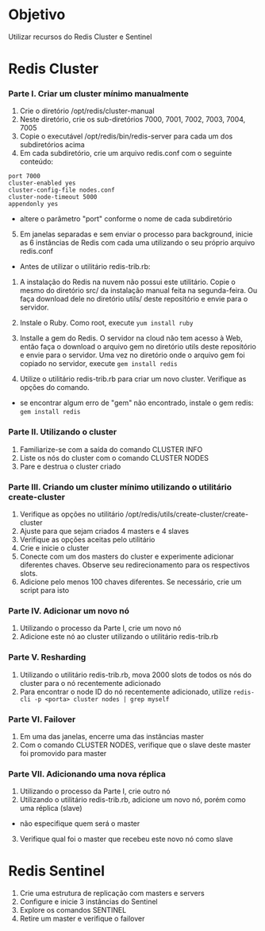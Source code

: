 # Objetivo

Utilizar recursos do Redis Cluster e Sentinel 

# Redis Cluster

### Parte I. Criar um cluster mínimo manualmente

1. Crie o diretório /opt/redis/cluster-manual
2. Neste diretório, crie os sub-diretórios 7000, 7001, 7002, 7003, 7004, 7005
3. Copie o executável /opt/redis/bin/redis-server para cada um dos subdiretórios acima
4. Em cada subdiretório, crie um arquivo redis.conf com o seguinte conteúdo:
```
port 7000
cluster-enabled yes
cluster-config-file nodes.conf
cluster-node-timeout 5000
appendonly yes
```
- altere o parâmetro "port" conforme o nome de cada subdiretório
5. Em janelas separadas e sem enviar o processo para background, inicie as 6 instâncias de Redis com cada uma utilizando o seu próprio arquivo redis.conf

- Antes de utilizar o utilitário redis-trib.rb:
1. A instalação do Redis na nuvem não possui este utilitário. Copie o mesmo do diretório src/ da instalação manual feita na segunda-feira. Ou faça download dele no diretório utils/ deste repositório e envie para o servidor.
2. Instale o Ruby. Como root, execute `yum install ruby`
3. Installe a gem do Redis. O servidor na cloud não tem acesso à Web, então faça o download o arquivo gem no diretório utils deste repositório e envie para o servidor. Uma vez no diretório onde o arquivo gem foi copiado no servidor, execute `gem install redis`

6. Utilize o utilitário redis-trib.rb para criar um novo cluster. Verifique as opções do comando.
- se encontrar algum erro de "gem" não encontrado, instale o gem redis: `gem install redis`

### Parte II. Utilizando o cluster
1. Familiarize-se com a saída do comando CLUSTER INFO
2. Liste os nós do cluster com o comando CLUSTER NODES
3. Pare e destrua o cluster criado

### Parte III. Criando um cluster mínimo utilizando o utilitário create-cluster
1. Verifique as opções no utilitário /opt/redis/utils/create-cluster/create-cluster
2. Ajuste para que sejam criados 4 masters e 4 slaves
3. Verifique as opções aceitas pelo utilitário
4. Crie e inicie o cluster
5. Conecte com um dos masters do cluster e experimente adicionar diferentes chaves. Observe seu redirecionamento para os respectivos slots.
6. Adicione pelo menos 100 chaves diferentes. Se necessário, crie um script para isto

### Parte IV. Adicionar um novo nó
1. Utilizando o processo da Parte I, crie um novo nó
2. Adicione este nó ao cluster utilizando o utilitário redis-trib.rb

### Parte V. Resharding
1. Utilizando o utilitário redis-trib.rb, mova 2000 slots de todos os nós do cluster para o nó recentemente adicionado
2. Para encontrar o node ID do nó recentemente adicionado, utilize `redis-cli -p <porta> cluster nodes | grep myself`

### Parte VI. Failover
1. Em uma das janelas, encerre uma das instâncias master
2. Com o comando CLUSTER NODES, verifique que o slave deste master foi promovido para master

### Parte VII. Adicionando uma nova réplica
1. Utilizando o processo da Parte I, crie outro nó 
2. Utilizando o utilitário redis-trib.rb, adicione um novo nó, porém como uma réplica (slave)
- não especifique quem será o master
3. Verifique qual foi o master que recebeu este novo nó como slave

# Redis Sentinel

1. Crie uma estrutura de replicação com masters e servers
2. Configure e inicie 3 instâncias do Sentinel
3. Explore os comandos SENTINEL
4. Retire um master e verifique o failover
